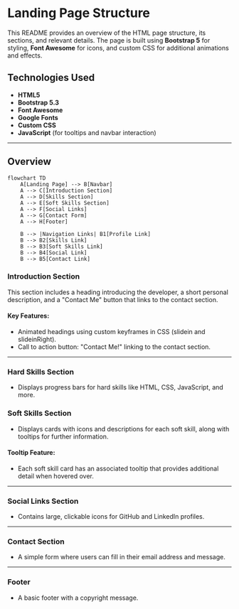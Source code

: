 # Landing Page Structure

This README provides an overview of the HTML page structure, its sections, and relevant details. The page is built using **Bootstrap 5** for styling, **Font Awesome** for icons, and custom CSS for additional animations and effects.

## Technologies Used
- **HTML5**
- **Bootstrap 5.3**
- **Font Awesome**
- **Google Fonts**
- **Custom CSS**
- **JavaScript** (for tooltips and navbar interaction)

---

## Overview

```mermaid
flowchart TD
    A[Landing Page] --> B[Navbar]
    A --> C[Introduction Section]
    A --> D[Skills Section]
    A --> E[Soft Skills Section]
    A --> F[Social Links]
    A --> G[Contact Form]
    A --> H[Footer]

    B --> |Navigation Links| B1[Profile Link]
    B --> B2[Skills Link]
    B --> B3[Soft Skills Link]
    B --> B4[Social Link]
    B --> B5[Contact Link]
```

 ### Introduction Section

This section includes a heading introducing the developer, a short personal description, and a "Contact Me" button that links to the contact section.

 #### Key Features:
- Animated headings using custom keyframes in CSS (slidein and slideinRight).
- Call to action button: "Contact Me!" linking to the contact section.

---

###  Hard Skills Section

- Displays progress bars for hard skills like HTML, CSS, JavaScript, and more.

### Soft Skills Section

- Displays cards with icons and descriptions for each soft skill, along with tooltips for further information.

#### Tooltip Feature:
- Each soft skill card has an associated tooltip that provides additional detail when hovered over.

--- 

### Social Links Section
- Contains large, clickable icons for GitHub and LinkedIn profiles.

---

### Contact Section
- A simple form where users can fill in their email address and message.

---

### Footer
- A basic footer with a copyright message.




